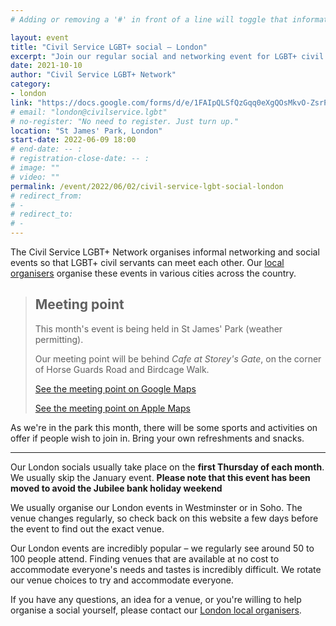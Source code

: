 ```yaml
---
# Adding or removing a '#' in front of a line will toggle that information off and on from being processed. 

layout: event
title: "Civil Service LGBT+ social – London"
excerpt: "Join our regular social and networking event for LGBT+ civil servants based in and around London."
date: 2021-10-10
author: "Civil Service LGBT+ Network"
category: 
- london
link: "https://docs.google.com/forms/d/e/1FAIpQLSfQzGqq0eXgQOsMkvO-ZsrPRBO7rlITr2VnTR0Y1IaCN_ZRuA/viewform?usp=sf_link"
# email: "london@civilservice.lgbt"
# no-register: "No need to register. Just turn up."
location: "St James' Park, London"
start-date: 2022-06-09 18:00
# end-date: -- :
# registration-close-date: -- :
# image: ""
# video: ""
permalink: /event/2022/06/02/civil-service-lgbt-social-london
# redirect_from: 
# - 
# redirect_to: 
# - 
---
```


The Civil Service LGBT+ Network organises informal networking and social events so that LGBT+ civil servants can meet each other. Our [local organisers](/team) organise these events in various cities across the country.

> ## Meeting point 
> 
> This month's event is being held in St James' Park (weather permitting). 
> 
> Our meeting point will be behind *Cafe at Storey's Gate*, on the corner of Horse Guards Road and Birdcage Walk. 
> 
> [See the meeting point on Google Maps](https://goo.gl/maps/EX1b1dfmJnqP33To7)
> 
> [See the meeting point on Apple Maps](https://maps.apple.com/?address=St%20James's%20Park,%20Birdcage%20Walk,%20London,%20SW1H,%20England&ll=51.501607,-0.129987&q=Marked%20Location&_ext=EiYpNQnegZy/SUAxmhQ6orqOwb85s94D3sLASUBB4O+XH7drv79QBA%3D%3D)

As we're in the park this month, there will be some sports and activities on offer if people wish to join in. Bring your own refreshments and snacks.

---

Our London socials usually take place on the **first Thursday of each month**. We usually skip the January event. **Please note that this event has been moved to avoid the Jubilee bank holiday weekend**

We usually organise our London events in Westminster or in Soho. The venue changes regularly, so check back on this website a few days before the event to find out the exact venue. 

Our London events are incredibly popular – we regularly see around 50 to 100 people attend. Finding venues that are available at no cost to accommodate everyone's needs and tastes is incredibly difficult. We rotate our venue choices to try and accommodate everyone.

If you have any questions, an idea for a venue, or you're willing to help organise a social yourself, please contact our [London local organisers](/team).
